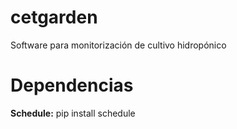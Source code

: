 # cetgarden

Software para monitorización de cultivo hidropónico

# Dependencias
**Schedule:** pip install schedule

